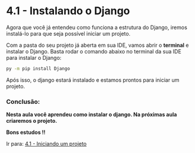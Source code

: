 # 4.1 - Instalando o Django

Agora que você já entendeu como funciona a estrutura do Django, iremos instalá-lo para que seja possível iniciar um projeto.

Com a pasta do seu projeto já aberta em sua IDE, vamos abrir o **terminal** e instalar o Django.
Basta rodar o comando abaixo no terminal da sua IDE para instalar o Django:

```bash
py -m pip install Django
```

Após isso, o django estará instalado e estamos prontos para iniciar um projeto.

### Conclusão:

**Nesta aula você aprendeu como instalar o django. Na próximas aula criaremos o projeto.**

**Bons estudos !!**

Ir para: [4.1 - Iniciando um projeto](2-Iniciando-um-projeto.md)
